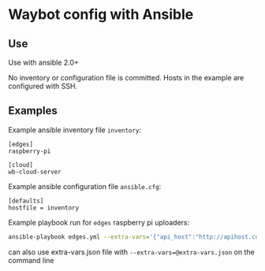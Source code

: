 # Waybot config with Ansible

## Use
Use with ansible 2.0+

No inventory or configuration file is committed. 
Hosts in the example are configured with SSH.

## Examples
Example ansible inventory file `inventory`:
```
[edges]
raspberry-pi

[cloud]
wb-cloud-server
```

Example ansible configuration file `ansible.cfg`:
```
[defaults]
hostfile = inventory
```

Example playbook run for `edges` raspberry pi uploaders:
```bash
ansible-playbook edges.yml --extra-vars='{"api_host":"http://apihost.cool:1337/api","serial_port":"/dev/ttyACM1"}'
```
can also use extra-vars.json file with `--extra-vars=@extra-vars.json` on the command line
